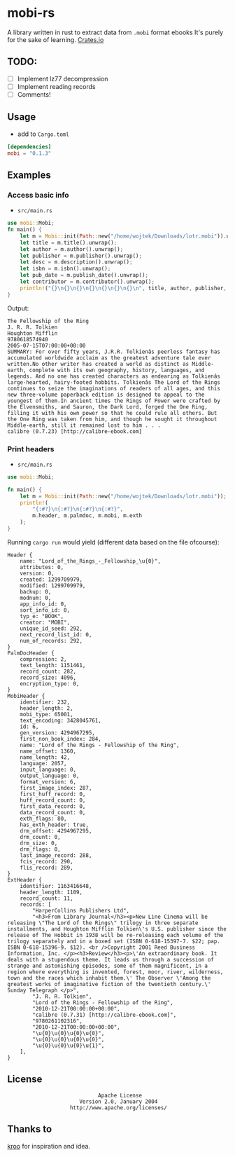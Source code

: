 # mobi-rs
A library written in rust to extract data from `.mobi` format ebooks It's purely for the sake of learning. 
[Crates.io](https://crates.io/crates/mobi)
## TODO:
- [ ] Implement lz77 decompression
- [ ] Implement reading records
- [ ] Comments!
## Usage
- add to `Cargo.toml`
```toml
[dependencies]
mobi = "0.1.3"
```
## Examples
### Access basic info
- `src/main.rs`
```rust
use mobi::Mobi;
fn main() {
    let m = Mobi::init(Path::new("/home/wojtek/Downloads/lotr.mobi")).unwrap();
    let title = m.title().unwrap();
    let author = m.author().unwrap();
    let publisher = m.publisher().unwrap();
    let desc = m.description().unwrap();
    let isbn = m.isbn().unwrap();
    let pub_date = m.publish_date().unwrap();
    let contributor = m.contributor().unwrap();
    println!("{}\n{}\n{}\n{}\n{}\n{}\n{}\n", title, author, publisher, isbn, pub_date, desc, contributor);
}
```
Output:
```
The Fellowship of the Ring
J. R. R. Tolkien
Houghton Mifflin
9780618574940
2005-07-15T07:00:00+00:00
SUMMARY: For over fifty years, J.R.R. Tolkienâs peerless fantasy has accumulated worldwide acclaim as the greatest adventure tale ever written.No other writer has created a world as distinct as Middle-earth, complete with its own geography, history, languages, and legends. And no one has created characters as endearing as Tolkienâs large-hearted, hairy-footed hobbits. Tolkienâs The Lord of the Rings continues to seize the imaginations of readers of all ages, and this new three-volume paperback edition is designed to appeal to the youngest of them.In ancient times the Rings of Power were crafted by the Elvensmiths, and Sauron, the Dark Lord, forged the One Ring, filling it with his own power so that he could rule all others. But the One Ring was taken from him, and though he sought it throughout Middle-earth, still it remained lost to him . . .
calibre (0.7.23) [http://calibre-ebook.com]
```
### Print headers
- `src/main.rs`
```rust
use mobi::Mobi;

fn main() {
    let m = Mobi::init(Path::new("/home/wojtek/Downloads/lotr.mobi"));
    println!(
        "{:#?}\n{:#?}\n{:#?}\n{:#?}",
        m.header, m.palmdoc, m.mobi, m.exth
    );
}
```
Running `cargo run` would yield (different data based on the file ofcourse):
```
Header {
    name: "Lord_of_the_Rings_-_Fellowship_\u{0}",
    attributes: 0,
    version: 0,
    created: 1299709979,
    modified: 1299709979,
    backup: 0,
    modnum: 0,
    app_info_id: 0,
    sort_info_id: 0,
    typ_e: "BOOK",
    creator: "MOBI",
    unique_id_seed: 292,
    next_record_list_id: 0,
    num_of_records: 292,
}
PalmDocHeader {
    compression: 2,
    text_length: 1151461,
    record_count: 282,
    record_size: 4096,
    encryption_type: 0,
}
MobiHeader {
    identifier: 232,
    header_length: 2,
    mobi_type: 65001,
    text_encoding: 3428045761,
    id: 6,
    gen_version: 4294967295,
    first_non_book_index: 284,
    name: "Lord of the Rings - Fellowship of the Ring",
    name_offset: 1360,
    name_length: 42,
    language: 2057,
    input_language: 0,
    output_language: 0,
    format_version: 6,
    first_image_index: 287,
    first_huff_record: 0,
    huff_record_count: 0,
    first_data_record: 0,
    data_record_count: 0,
    exth_flags: 80,
    has_exth_header: true,
    drm_offset: 4294967295,
    drm_count: 0,
    drm_size: 0,
    drm_flags: 0,
    last_image_record: 288,
    fcis_record: 290,
    flis_record: 289,
}
ExtHeader {
    identifier: 1163416648,
    header_length: 1109,
    record_count: 11,
    records: [
        "HarperCollins Publishers Ltd",
        "<h3>From Library Journal</h3><p>New Line Cinema will be releasing \"The Lord of the Rings\" trilogy in three separate installments, and Houghton Mifflin Tolkien\'s U.S. publisher since the release of The Hobbit in 1938 will be re-releasing each volume of the trilogy separately and in a boxed set (ISBN 0-618-15397-7. $22; pap. ISBN 0-618-15396-9. $12). <br />Copyright 2001 Reed Business Information, Inc. </p><h3>Review</h3><p>\'An extraordinary book. It deals with a stupendous theme. It leads us through a succession of strange and astonishing episodes, some of them magnificent, in a region where everything is invented, forest, moor, river, wilderness, town and the races which inhabit them.\' The Observer \'Among the greatest works of imaginative fiction of the twentieth century.\' Sunday Telegraph </p>",
        "J. R. R. Tolkien",
        "Lord of the Rings - Fellowship of the Ring",
        "2010-12-21T00:00:00+00:00",
        "calibre (0.7.31) [http://calibre-ebook.com]",
        "9780261102316",
        "2010-12-21T00:00:00+00:00",
        "\u{0}\u{0}\u{0}\u{0}",
        "\u{0}\u{0}\u{0}\u{0}",
        "\u{0}\u{0}\u{0}\u{1}",
    ],
}
```
## License
                                 Apache License
                           Version 2.0, January 2004
                        http://www.apache.org/licenses/
## Thanks to
[kroo](https://github.com/kroo/mobi-python) for inspiration and idea.